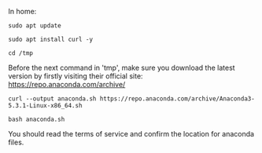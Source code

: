

In home:

```
sudo apt update

sudo apt install curl -y

cd /tmp

```

Before the next command in 'tmp', make sure you download the latest version by firstly visiting their official site:
https://repo.anaconda.com/archive/

```
curl --output anaconda.sh https://repo.anaconda.com/archive/Anaconda3-5.3.1-Linux-x86_64.sh

bash anaconda.sh
```

You should read the terms of service and confirm the location for anaconda files. 



